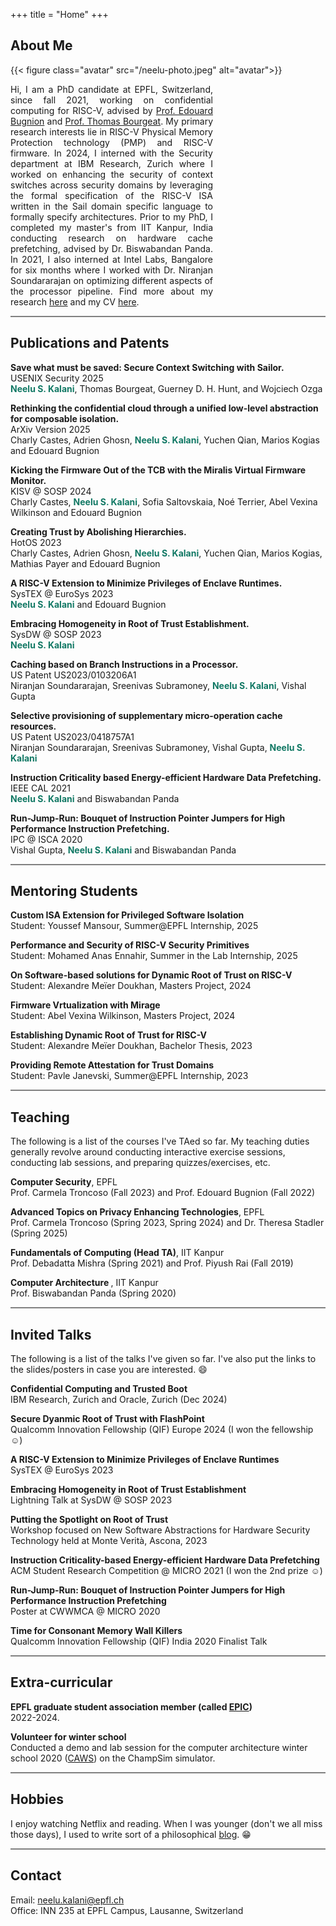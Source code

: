 +++
title = "Home"
+++
<link rel="stylesheet" href="https://cdnjs.cloudflare.com/ajax/libs/font-awesome/4.7.0/css/font-awesome.min.css">

## About Me

{{< figure class="avatar" src="/neelu-photo.jpeg" alt="avatar">}}

<p style="text-align:justify; margin: 0 180px 0 0">Hi, I am a PhD candidate at EPFL, Switzerland, since fall 2021, working on confidential computing for RISC-V, advised by <a href="https://en.wikipedia.org/wiki/Edouard_Bugnion">Prof. Edouard Bugnion</a> and <a href="https://people.csail.mit.edu/bthom/">Prof. Thomas Bourgeat</a>. My primary research interests lie in RISC-V Physical Memory Protection technology (PMP) and RISC-V firmware. In 2024, I interned with the Security department at IBM Research, Zurich where I worked on enhancing the security of context switches across security domains by leveraging the formal specification of the RISC-V ISA written in the Sail domain specific language to formally specify architectures. Prior to my PhD, I completed my master's from IIT Kanpur, India conducting research on hardware cache prefetching, advised by Dr. Biswabandan Panda. In 2021, I also interned at Intel Labs, Bangalore for six months where I worked with Dr. Niranjan Soundararajan on optimizing different aspects of the processor pipeline. Find more about my research <a href="/research">here</a> and my CV <a href="https://drive.google.com/file/d/1xdd-aPaTTrNVzadJu9SPjlnnN7udhOGv/view?usp=share_link">here</a>.

<hr style="height:2px;border-width:0;color:gray;background-color:gray">
<!-- This is a Hugo based resume template. You can find the full source code on
[GitHub](https://github.com/ojroques/hugo-researcher). --> 

## Publications and Patents 
<b> Save what must be saved: Secure Context Switching with Sailor.</b>
<br>
USENIX Security 2025 <a href="https://arxiv.org/abs/2502.06609"><i class="fa fa-file-pdf-o" style="color:red"></i></a>
<br>
**<span style="color:#117864">Neelu S. Kalani</span>**, Thomas Bourgeat, Guerney D. H. Hunt, and Wojciech Ozga</p>
<b>Rethinking the confidential cloud through a unified low-level abstraction for composable isolation.</b>
\
ArXiv Version 2025 [<i class="fa fa-file-pdf-o" style="color:red"></i>](https://arxiv.org/abs/2507.12364)
\
Charly Castes, Adrien Ghosn, **<span style="color:#117864">Neelu S. Kalani</span>**, Yuchen Qian, Marios Kogias and Edouard Bugnion</p>
<b> Kicking the Firmware Out of the TCB with the Miralis Virtual Firmware Monitor.</b>
<br>
KISV @ SOSP 2024 <a href="https://dl.acm.org/doi/10.1145/3698576.3698764"><i class="fa fa-file-pdf-o" style="color:red"></i></a>
<br>
Charly Castes, **<span style="color:#117864">Neelu S. Kalani</span>**, Sofia Saltovskaia, Noé Terrier, Abel Vexina Wilkinson and Edouard Bugnion</p>

<b> Creating Trust by Abolishing Hierarchies.</b> 
\
HotOS 2023 [<i class="fa fa-file-pdf-o" style="color:red"></i>](https://dl.acm.org/doi/abs/10.1145/3593856.3595900) 
\
Charly Castes, Adrien Ghosn, **<span style="color:#117864">Neelu S. Kalani</span>**, Yuchen Qian, Marios Kogias, Mathias Payer and Edouard Bugnion

<b>A RISC-V Extension to Minimize Privileges of Enclave Runtimes.</b> 
\
SysTEX @ EuroSys 2023 [<i class="fa fa-file-pdf-o" style="color:red"></i>](https://dl.acm.org/doi/pdf/10.1145/3578359.3593040)
\
**<span style="color:#117864">Neelu S. Kalani</span>** and Edouard Bugnion  

<b>Embracing Homogeneity in Root of Trust Establishment.</b> 
\
SysDW @ SOSP 2023 [<i class="fa fa-file-pdf-o" style="color:red"></i>](https://drive.google.com/file/d/1sH3dWik4bU6BGEwlTeFY4uQ2dEFqH5jI/view?usp=sharing)
\
**<span style="color:#117864">Neelu S. Kalani</span>** 

<b>Caching based on Branch Instructions in a Processor.</b>
\
US Patent US2023/0103206A1 [<i class="fa fa-file-pdf-o" style="color:red"></i>](https://patents.google.com/patent/US20230103206A1/en)
\
Niranjan Soundararajan, Sreenivas Subramoney, **<span style="color:#117864">Neelu S. Kalani</span>**, Vishal Gupta

<b>Selective provisioning of supplementary micro-operation cache resources.</b> 
\
US Patent US2023/0418757A1 [<i class="fa fa-file-pdf-o" style="color:red"></i>](https://patents.google.com/patent/US20230418757A1/en)
\
Niranjan Soundararajan, Sreenivas Subramoney, Vishal Gupta, **<span style="color:#117864">Neelu S. Kalani</span>**

<b>Instruction Criticality based Energy-efficient Hardware Data Prefetching.</b> 
\
IEEE CAL 2021 [<i class="fa fa-file-pdf-o" style="color:red"></i>](https://ieeexplore.ieee.org/document/9556556)
\
**<span style="color:#117864">Neelu S. Kalani</span>** and Biswabandan Panda

<b>Run-Jump-Run: Bouquet of Instruction Pointer Jumpers for High Performance Instruction Prefetching.</b> 
\
IPC @ ISCA 2020 [<i class="fa fa-file-pdf-o" style="color:red"></i>](https://research.ece.ncsu.edu/wp-content/uploads/sites/19/2020/05/JIP.pdf)
\
Vishal Gupta, **<span style="color:#117864">Neelu S. Kalani</span>** and Biswabandan Panda

<!-- * <span style="color:green">A RISC-V Extension to Minimize Privileges of Enclave Runtimes.</span> 
\
SysTEX @ EuroSys 2023
\
**Neelu S. Kalani** and Edouard Bugnion. [<i class="fa-solid fa-link"></i>](https://dl.acm.org/doi/pdf/10.1145/3578359.3593040)

* [SysDW @ SOSP 2023] <span style="color:green">Embracing Homogeneity in Root of Trust Establishment.</span> 
\
**Neelu S. Kalani**. [<i class="fa-solid fa-link"></i>](https://drive.google.com/file/d/1sH3dWik4bU6BGEwlTeFY4uQ2dEFqH5jI/view?usp=sharing) 

* [US Patent US2023/0103206A1] <span style="color:green"> Caching based on Branch Instructions in a Processor. </span> Niranjan Soundararajan, Sreenivas Subramoney, **Neelu S. Kalani**, Vishal Gupta. [<i class="fa-solid fa-link"></i>](https://patentimages.storage.googleapis.com/6a/8b/13/075d7355b2a9bc/US20230103206A1.pdf)

* [IEEE CAL 2021] <span style="color:green">Instruction Criticality based Energy-efficient Hardware Data Prefetching</span> **Neelu S. Kalani** and Biswabandan Panda. [<i class="fa-solid fa-link"></i>](https://ieeexplore.ieee.org/document/9556556)

* [IPC @ ISCA 2020] <span style="color:green">Run-Jump-Run: Bouquet of Instruction Pointer Jumpers for High Performance Instruction Prefetching</span> Vishal Gupta, **Neelu S. Kalani** and Biswabandan Panda. [<i class="fa-solid fa-link"></i>](https://research.ece.ncsu.edu/wp-content/uploads/sites/19/2020/05/JIP.pdf) 
--> 

<hr style="height:2px;border-width:0;color:gray;background-color:gray">

## Mentoring Students 

<b> Custom ISA Extension for Privileged Software Isolation </b>
\
Student: Youssef Mansour, Summer@EPFL Internship, 2025

<b> Performance and Security of RISC-V Security Primitives </b>
\
Student: Mohamed Anas Ennahir, Summer in the Lab Internship, 2025

<b> On Software-based solutions for Dynamic Root of Trust on RISC-V </b>
\
Student: Alexandre Meïer Doukhan, Masters Project, 2024 [<i class="fa fa-file-pdf-o" style="color:red"></i>](https://drive.google.com/file/d/1U9cW97d5VjVKKJ0ufM43uCO0xoJMM-xQ/view?usp=share_link)

<b>Firmware Vrtualization with Mirage</b>
\
Student: Abel Vexina Wilkinson, Masters Project, 2024 [<i class="fa fa-file-pdf-o" style="color:red"></i>](https://drive.google.com/file/d/1XQYfyHVPiJIbjcfmNhKD6fD5TqU3dIes/view?usp=share_link)

<b> Establishing Dynamic Root of Trust for RISC-V </b> 
\
Student: Alexandre Meïer Doukhan, Bachelor Thesis, 2023 [<i class="fa fa-file-pdf-o" style="color:red"></i>](https://drive.google.com/file/d/1Zl19XfZex1en6NDNteDAK-Re58Fva0UC/view?usp=sharing) 

<b> Providing Remote Attestation for Trust Domains </b>
\
Student: Pavle Janevski, Summer@EPFL Internship, 2023 

<hr style="height:2px;border-width:0;color:gray;background-color:gray">

## Teaching 

The following is a list of the courses I've TAed so far. My teaching duties generally revolve around conducting interactive exercise sessions, conducting lab sessions, and preparing quizzes/exercises, etc. 

<b>Computer Security</b>, EPFL 
\
Prof. Carmela Troncoso (Fall 2023) and Prof. Edouard Bugnion (Fall 2022) 

<b>Advanced Topics on Privacy Enhancing Technologies</b>, EPFL 
\
Prof. Carmela Troncoso (Spring 2023, Spring 2024) and Dr. Theresa Stadler (Spring 2025) 

<b> Fundamentals of Computing (Head TA)</b>, IIT Kanpur
\
Prof. Debadatta Mishra (Spring 2021) and Prof. Piyush Rai (Fall 2019) 

<b> Computer Architecture </b>, IIT Kanpur 
\
Prof. Biswabandan Panda (Spring 2020) 

 
<hr style="height:2px;border-width:0;color:gray;background-color:gray">

## Invited Talks 

The following is a list of the talks I've given so far. I've also put the links to the slides/posters in case you are interested. :smile:  

<b>Confidential Computing and Trusted Boot</b>
\
IBM Research, Zurich and Oracle, Zurich (Dec 2024)

<b>Secure Dyanmic Root of Trust with FlashPoint</b>
\
Qualcomm Innovation Fellowship (QIF) Europe 2024 (I won the fellowship :relaxed:)

<b>A RISC-V Extension to Minimize Privileges of Enclave Runtimes</b>
\
SysTEX @ EuroSys 2023 [<i class="fa-solid fa-layer-group" style="color:red"></i>](https://docs.google.com/presentation/d/10lD_-YcbUDbLhYdbmL2hski-RaU30NxQmQm1vqxSJD0/edit?usp=sharing) 

<b>Embracing Homogeneity in Root of Trust Establishment</b> 
\
Lightning Talk at SysDW @ SOSP 2023 [<i class="fa-solid fa-layer-group" style="color:red"></i>](https://docs.google.com/presentation/d/10udCTfbDUJ1K1EkugwXEjvyLM7ZfvXqLgBbjE3oFnRg/edit?usp=sharing) 

<b>Putting the Spotlight on Root of Trust</b>
\
Workshop focused on New Software Abstractions for Hardware Security Technology held at Monte Verità, Ascona, 2023 [<i class="fa-solid fa-layer-group" style="color:red"></i>](https://docs.google.com/presentation/d/1silz6qJ0A0nP73KjPSMawjdGXD7tFqK0O_9XJTPZ8uI/edit?usp=sharing)

<b>Instruction Criticality-based Energy-efficient Hardware Data Prefetching</b> 
\
ACM Student Research Competition @ MICRO 2021 (I won the 2nd prize :relaxed:) [<i class="fa-solid fa-layer-group" style="color:red"></i>](https://drive.google.com/file/d/1UKmeFm-owhHAU6PkiJwiB9E2EvRdAH77/view?usp=sharing)

<b>Run-Jump-Run: Bouquet of Instruction Pointer Jumpers for High Performance Instruction Prefetching</b>
\
Poster at CWWMCA @ MICRO 2020 [<i class="fa-solid fa-layer-group" style="color:red"></i>](https://drive.google.com/file/d/1ZFVW5gP6VOLGQQipXhawqVtIEmUAJ9I6/view?usp=sharing) 

<b>Time for Consonant Memory Wall Killers</b>
\
Qualcomm Innovation Fellowship (QIF) India 2020 Finalist Talk  
<!-- * [SysDW @ SOSP 2023] Talk titled <span style="color:green">Embracing Homogeneity in Root of Trust Establishment</span>. 

* [SysTEX @ EuroSys 2023] Talk titled <span style="color:green">A RISC-V Extension to Minimize Privileges of Enclave Runtimes</span>. 

* [ACM SRC @ MICRO 2021] Talk titled <span style="color:green">Instruction Criticality-based Energy-efficient Hardware Data Prefetching</span>. I won the second prize. :relaxed:

* [CWWMCA @ MICRO 2020] Talk titled <span style="color:green">Run-Jump-Run: Bouquet of Instruction Pointer Jumpers for High Performance Instruction Prefetching</span>.

* [QIF 2020] Being a finalist for Qualcomm Innovation Fellowship, I gave a talk titled <span style="color:green">Time for consonant memory wall killers</span>. --> 

<hr style="height:2px;border-width:0;color:gray;background-color:gray">

## Extra-curricular  

<b>EPFL graduate student association member (called [EPIC](https://www.epfl.ch/campus/associations/list/epic/))</b>
\
2022-2024. 

<b> Volunteer for winter school</b>
\
Conducted a demo and lab session for the computer architecture winter school 2020 ([CAWS](https://www.chips.pes.edu/caws2020)) on the ChampSim simulator. 

<hr style="height:2px;border-width:0;color:gray;background-color:gray">

## Hobbies 

I enjoy watching Netflix and reading. When I was younger (don't we all miss those days), I used to write sort of a philosophical [blog](https://queenofthemind.wordpress.com/). :grin: 

<hr style="height:2px;border-width:0;color:gray;background-color:gray">

## Contact 

Email: neelu.kalani@epfl.ch
\
Office: INN 235 at EPFL Campus, Lausanne, Switzerland 
<!-- 
## Typography

This is a [link](http://google.com). Something *italics* and something **bold**.

Here is a table:

Year | Award | Category
-----|-------|--------
2014 | Emmy  | Won Outstanding Lead Actor in a miniseries or a movie
2015 | BAFTA | Nominated for Best Leading Actor for Sherlock
2014 | Satellite | Won Best Actor miniseries or television film

Here is a horizontal rule:

---

Here is a blockquote:

> To a great mind, nothing is little

Here is a `code` block:

```python
def is_elementary():
  return True
```

## References

* Foo Bar: Head of Department, Placeholder Names, Lorem
* John Doe: Associate Professor, Department of Computer Science, Ipsum

[^1]: This is the first footnote.
[^2]: This is the second footnote. --> 
